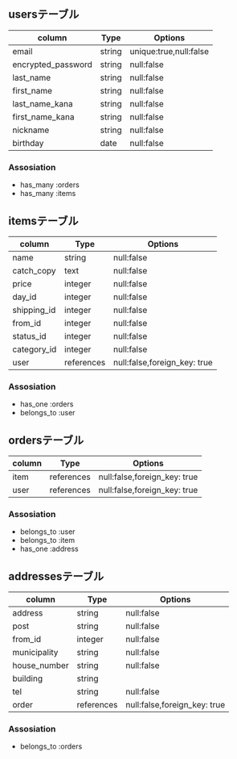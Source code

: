 ## usersテーブル
|column            |Type   |Options                |
|------------------|-------|-----------------------|
|email             |string |unique:true,null:false |
|encrypted_password|string |null:false             |
|last_name         |string |null:false             |
|first_name        |string |null:false             |
|last_name_kana    |string |null:false             |
|first_name_kana   |string |null:false             |
|nickname          |string |null:false             |
|birthday          |date   |null:false             |

### Assosiation
- has_many :orders
- has_many :items

## itemsテーブル
|column     |Type      |Options                     |
|-----------|----------|----------------------------|
|name       |string    |null:false                  |
|catch_copy |text      |null:false                  |
|price      |integer   |null:false                  |
|day_id     |integer   |null:false                  |
|shipping_id|integer   |null:false                  |
|from_id    |integer   |null:false                  |
|status_id  |integer   |null:false                  |
|category_id|integer   |null:false                  |
|user       |references|null:false,foreign_key: true|

### Assosiation
- has_one :orders
- belongs_to :user

## ordersテーブル
|column        |Type        |Options                     |
|--------------|------------|----------------------------|
|item          |references  |null:false,foreign_key: true|
|user          |references  |null:false,foreign_key: true|

### Assosiation
- belongs_to :user
- belongs_to :item
- has_one :address

## addressesテーブル
|column        |Type      |Options                     |
|--------------|----------|----------------------------|
|address       |string    |null:false                  |
|post          |string    |null:false                  |
|from_id       |integer   |null:false                  |
|municipality  |string    |null:false                  |
|house_number  |string    |null:false                  |
|building      |string    |                            |
|tel           |string    |null:false                  |
|order         |references|null:false,foreign_key: true|

### Assosiation
- belongs_to :orders